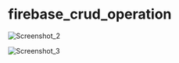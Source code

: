 # firebase_crud_operation
![Screenshot_2](https://user-images.githubusercontent.com/31253617/197275273-52ffe4d6-6503-499e-945a-0a28be6d7a48.png)


![Screenshot_3](https://user-images.githubusercontent.com/31253617/197275322-0cfc5b3e-696f-49b1-a9f9-2039d2362028.png)
